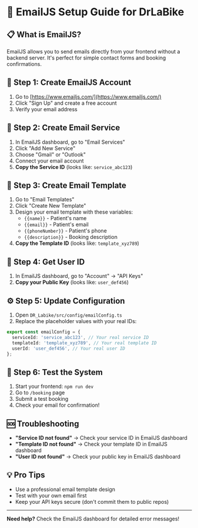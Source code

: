 # 🚀 EmailJS Setup Guide for DrLaBike

## 📋 **What is EmailJS?**
EmailJS allows you to send emails directly from your frontend without a backend server. It's perfect for simple contact forms and booking confirmations.

## 🔧 **Step 1: Create EmailJS Account**
1. Go to [https://www.emailjs.com/](https://www.emailjs.com/)
2. Click "Sign Up" and create a free account
3. Verify your email address

## 📧 **Step 2: Create Email Service**
1. In EmailJS dashboard, go to "Email Services"
2. Click "Add New Service"
3. Choose "Gmail" or "Outlook"
4. Connect your email account
5. **Copy the Service ID** (looks like: `service_abc123`)

## 📝 **Step 3: Create Email Template**
1. Go to "Email Templates"
2. Click "Create New Template"
3. Design your email template with these variables:
   - `{{name}}` - Patient's name
   - `{{email}}` - Patient's email
   - `{{phoneNumber}}` - Patient's phone
   - `{{description}}` - Booking description
4. **Copy the Template ID** (looks like: `template_xyz789`)

## 👤 **Step 4: Get User ID**
1. In EmailJS dashboard, go to "Account" → "API Keys"
2. **Copy your Public Key** (looks like: `user_def456`)

## ⚙️ **Step 5: Update Configuration**
1. Open `DR_Labike/src/config/emailConfig.ts`
2. Replace the placeholder values with your real IDs:

```typescript
export const emailConfig = {
  serviceId: 'service_abc123', // Your real service ID
  templateId: 'template_xyz789', // Your real template ID
  userId: 'user_def456', // Your real user ID
};
```

## 🧪 **Step 6: Test the System**
1. Start your frontend: `npm run dev`
2. Go to `/booking` page
3. Submit a test booking
4. Check your email for confirmation!

## 🆘 **Troubleshooting**
- **"Service ID not found"** → Check your service ID in EmailJS dashboard
- **"Template ID not found"** → Check your template ID in EmailJS dashboard
- **"User ID not found"** → Check your public key in EmailJS dashboard

## 💡 **Pro Tips**
- Use a professional email template design
- Test with your own email first
- Keep your API keys secure (don't commit them to public repos)

---
**Need help?** Check the EmailJS dashboard for detailed error messages!
